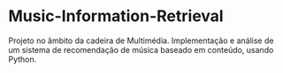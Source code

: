 # Music-Information-Retrieval

Projeto no âmbito da cadeira de Multimédia.
Implementação e análise de um sistema de recomendação de música baseado em conteúdo, usando Python.
